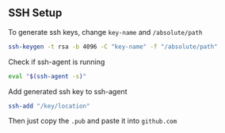 ## SSH Setup

To generate ssh keys, change `key-name` and `/absolute/path`
``` bash
ssh-keygen -t rsa -b 4096 -C "key-name" -f "/absolute/path"
```

Check if ssh-agent is running
``` bash
eval "$(ssh-agent -s)"
```

Add generated ssh key to ssh-agent
``` bash
ssh-add "/key/location"
```

Then just copy the `.pub` and paste it into `github.com`